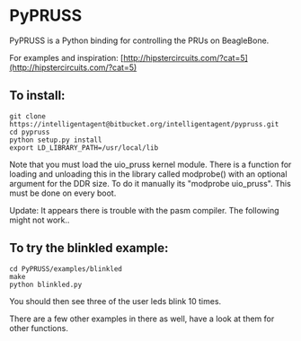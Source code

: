 PyPRUSS
=======
PyPRUSS is a Python binding for controlling the 
PRUs on BeagleBone. 

For examples and inspiration: [http://hipstercircuits.com/?cat=5](http://hipstercircuits.com/?cat=5)  
 
To install:  
----------
    git clone https://intelligentagent@bitbucket.org/intelligentagent/pypruss.git  
    cd pypruss
    python setup.py install
    export LD_LIBRARY_PATH=/usr/local/lib  
  
Note that you must load the uio_pruss kernel module. There is a function for 
loading and unloading this in the library called modprobe() with an optional 
argument for the DDR size. To do it manually its "modprobe uio_pruss". This must be done 
on every boot. 

Update: It appears there is trouble with the pasm compiler. The following might not work..

To try the blinkled example:  
----------------------------
    cd PyPRUSS/examples/blinkled  
    make  
    python blinkled.py  

You should then see three of the user leds blink 10 times. 

There are a few other examples in there as well, have a look at them for other functions. 
